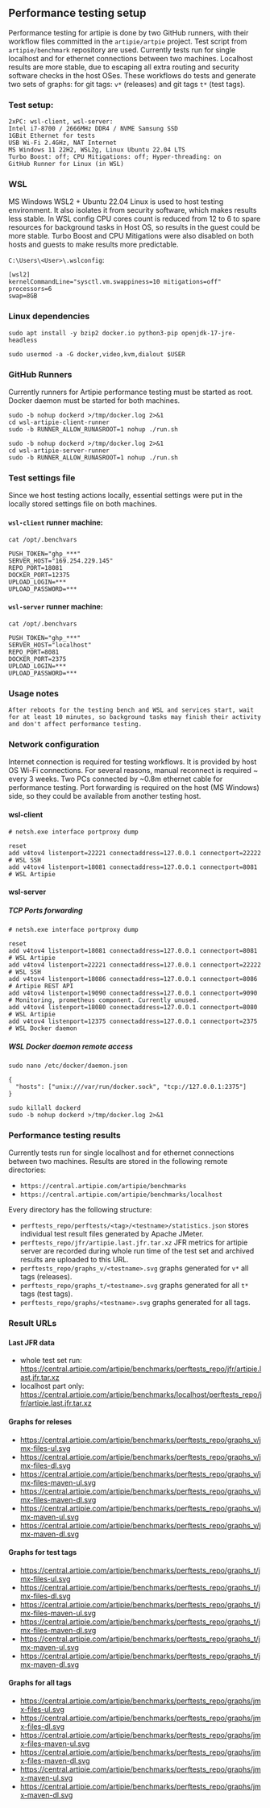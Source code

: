 ## Performance testing setup

Performance testing for artipie is done by two GitHub runners, with their workflow files committed in the `artipie/artpie` project. Test script from `artipie/benchmark` repository are used.
Currently tests run for single localhost and for ethernet connections between two machines. Localhost results are more stable, due to escaping all extra routing and security software checks in the host OSes.
These workflows do tests and generate two sets of graphs: for git tags: `v*` (releases) and git tags `t*` (test tags).

### Test setup:

```
2xPC: wsl-client, wsl-server:
Intel i7-8700 / 2666MHz DDR4 / NVME Samsung SSD
1GBit Ethernet for tests
USB Wi-Fi 2.4GHz, NAT Internet
MS Windows 11 22H2, WSL2g, Linux Ubuntu 22.04 LTS
Turbo Boost: off; CPU Mitigations: off; Hyper-threading: on
GitHub Runner for Linux (in WSL)
```


### WSL

MS Windows WSL2 + Ubuntu 22.04 Linux is used to host testing environment. It also isolates it from security software, which makes results less stable.
In WSL config CPU cores count is reduced from 12 to 6 to spare resources for background tasks in Host OS, so results in the guest could be more stable.
Turbo Boost and CPU Mitigations were also disabled on both hosts and guests to make results more predictable.

`C:\Users\<User>\.wslconfig`:
```
[wsl2]
kernelCommandLine="sysctl.vm.swappiness=10 mitigations=off"
processors=6
swap=8GB
```


### Linux dependencies
```
sudo apt install -y bzip2 docker.io python3-pip openjdk-17-jre-headless

sudo usermod -a -G docker,video,kvm,dialout $USER 
```


### GitHub Runners

Currently runners for Artipie performance testing must be started as root. Docker daemon must be started for both machines.

```
sudo -b nohup dockerd >/tmp/docker.log 2>&1
cd wsl-artipie-client-runner
sudo -b RUNNER_ALLOW_RUNASROOT=1 nohup ./run.sh
```

```
sudo -b nohup dockerd >/tmp/docker.log 2>&1
cd wsl-artipie-server-runner
sudo -b RUNNER_ALLOW_RUNASROOT=1 nohup ./run.sh
```


### Test settings file

Since we host testing actions locally, essential settings were put in the locally stored settings file on both machines.

#### `wsl-client` runner machine:
```
cat /opt/.benchvars

PUSH_TOKEN="ghp_***"
SERVER_HOST="169.254.229.145"
REPO_PORT=18081
DOCKER_PORT=12375
UPLOAD_LOGIN=***
UPLOAD_PASSWORD=***
```

#### `wsl-server` runner machine:
```
cat /opt/.benchvars

PUSH_TOKEN="ghp_***"
SERVER_HOST="localhost"
REPO_PORT=8081
DOCKER_PORT=2375
UPLOAD_LOGIN=***
UPLOAD_PASSWORD=***
```


### Usage notes
```
After reboots for the testing bench and WSL and services start, wait for at least 10 minutes, so background tasks may finish their activity and don't affect performance testing.
```


### Network configuration

Internet connection is required for testing workflows. It is provided by host OS Wi-Fi connections. For several reasons, manual reconnect is required ~ every 3 weeks.
Two PCs connected by ~0.8m ethernet cable for performance testing.
Port forwarding is required on the host (MS Windows) side, so they could be available from another testing host.

#### wsl-client 
```
# netsh.exe interface portproxy dump

reset
add v4tov4 listenport=22221 connectaddress=127.0.0.1 connectport=22222 # WSL SSH
add v4tov4 listenport=18081 connectaddress=127.0.0.1 connectport=8081  # WSL Artipie
```

#### wsl-server

##### TCP Ports forwarding

```
# netsh.exe interface portproxy dump

reset
add v4tov4 listenport=18081 connectaddress=127.0.0.1 connectport=8081  # WSL Artipie
add v4tov4 listenport=22221 connectaddress=127.0.0.1 connectport=22222 # WSL SSH
add v4tov4 listenport=18086 connectaddress=127.0.0.1 connectport=8086  # Artipie REST API
add v4tov4 listenport=19090 connectaddress=127.0.0.1 connectport=9090  # Monitoring, prometheus component. Currently unused.
add v4tov4 listenport=18080 connectaddress=127.0.0.1 connectport=8080  # WSL Artipie 
add v4tov4 listenport=12375 connectaddress=127.0.0.1 connectport=2375  # WSL Docker daemon
```

##### WSL Docker daemon remote access
```
sudo nano /etc/docker/daemon.json

{
  "hosts": ["unix:///var/run/docker.sock", "tcp://127.0.0.1:2375"]
}

sudo killall dockerd
sudo -b nohup dockerd >/tmp/docker.log 2>&1
```


### Performance testing results

Currently tests run for single localhost and for ethernet connections between two machines. Results are stored in the following remote directories:

- `https://central.artipie.com/artipie/benchmarks`
- `https://central.artipie.com/artipie/benchmarks/localhost`

Every directory has the following structure:

- `perftests_repo/perftests/<tag>/<testname>/statistics.json` stores individual test result files generated by Apache JMeter.
- `perftests_repo/jfr/artipie.last.jfr.tar.xz` JFR metrics for artipie server are recorded during whole run time of the test set and archived results are uploaded to this URL.
- `perftests_repo/graphs_v/<testname>.svg` graphs generated for `v*` all tags (releases).
- `perftests_repo/graphs_t/<testname>.svg` graphs generated for all `t*` tags (test tags).
- `perftests_repo/graphs/<testname>.svg` graphs generated for all tags.


### Result URLs

#### Last JFR data
- whole test set run: https://central.artipie.com/artipie/benchmarks/perftests_repo/jfr/artipie.last.jfr.tar.xz
- localhost part only: https://central.artipie.com/artipie/benchmarks/localhost/perftests_repo/jfr/artipie.last.jfr.tar.xz

#### Graphs for releses
- https://central.artipie.com/artipie/benchmarks/perftests_repo/graphs_v/jmx-files-ul.svg
- https://central.artipie.com/artipie/benchmarks/perftests_repo/graphs_v/jmx-files-dl.svg
- https://central.artipie.com/artipie/benchmarks/perftests_repo/graphs_v/jmx-files-maven-ul.svg
- https://central.artipie.com/artipie/benchmarks/perftests_repo/graphs_v/jmx-files-maven-dl.svg
- https://central.artipie.com/artipie/benchmarks/perftests_repo/graphs_v/jmx-maven-ul.svg
- https://central.artipie.com/artipie/benchmarks/perftests_repo/graphs_v/jmx-maven-dl.svg

#### Graphs for test tags
- https://central.artipie.com/artipie/benchmarks/perftests_repo/graphs_t/jmx-files-ul.svg
- https://central.artipie.com/artipie/benchmarks/perftests_repo/graphs_t/jmx-files-dl.svg
- https://central.artipie.com/artipie/benchmarks/perftests_repo/graphs_t/jmx-files-maven-ul.svg
- https://central.artipie.com/artipie/benchmarks/perftests_repo/graphs_t/jmx-files-maven-dl.svg
- https://central.artipie.com/artipie/benchmarks/perftests_repo/graphs_t/jmx-maven-ul.svg
- https://central.artipie.com/artipie/benchmarks/perftests_repo/graphs_t/jmx-maven-dl.svg

#### Graphs for all tags
- https://central.artipie.com/artipie/benchmarks/perftests_repo/graphs/jmx-files-ul.svg
- https://central.artipie.com/artipie/benchmarks/perftests_repo/graphs/jmx-files-dl.svg
- https://central.artipie.com/artipie/benchmarks/perftests_repo/graphs/jmx-files-maven-ul.svg
- https://central.artipie.com/artipie/benchmarks/perftests_repo/graphs/jmx-files-maven-dl.svg
- https://central.artipie.com/artipie/benchmarks/perftests_repo/graphs/jmx-maven-ul.svg
- https://central.artipie.com/artipie/benchmarks/perftests_repo/graphs/jmx-maven-dl.svg
